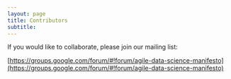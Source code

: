 ```yaml
---
layout: page
title: Contributors
subtitle: 
---
```


If you would like to collaborate, please join our mailing list:

[https://groups.google.com/forum/#!forum/agile-data-science-manifesto](https://groups.google.com/forum/#!forum/agile-data-science-manifesto)
